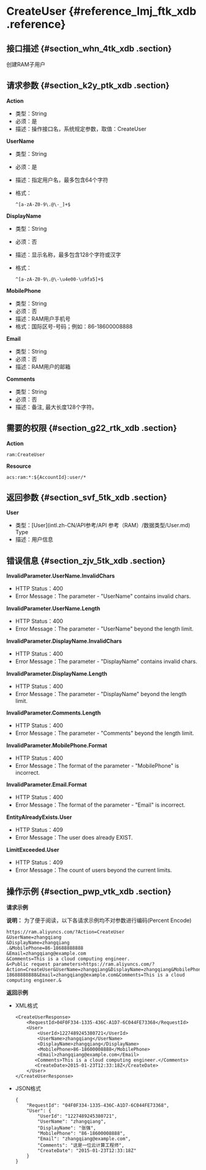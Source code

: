 # CreateUser {#reference_lmj_ftk_xdb .reference}

## 接口描述 {#section_whn_4tk_xdb .section}

创建RAM子用户

## 请求参数 {#section_k2y_ptk_xdb .section}

**Action**

-   类型：String
-   必须：是
-   描述：操作接口名，系统规定参数，取值：CreateUser

**UserName**

-   类型：String
-   必须：是
-   描述：指定用户名，最多包含64个字符
-   格式：

    ```
    ^[a-zA-Z0-9\.@\-_]+$
    ```


**DisplayName**

-   类型：String
-   必须：否
-   描述：显示名称，最多包含128个字符或汉字
-   格式：

    ```
    ^[a-zA-Z0-9\.@\-\u4e00-\u9fa5]+$
    ```


**MobilePhone**

-   类型：String
-   必须：否
-   描述：RAM用户手机号
-   格式：国际区号-号码；例如：86-18600008888

**Email**

-   类型：String
-   必须：否
-   描述：RAM用户的邮箱

**Comments**

-   类型：String
-   必须：否
-   描述：备注, 最大长度128个字符。

## 需要的权限 {#section_g22_rtk_xdb .section}

**Action**

```
ram:CreateUser
```

**Resource**

```
acs:ram:*:${AccountId}:user/*
```

## 返回参数 {#section_svf_5tk_xdb .section}

**User**

-   类型：[User](intl.zh-CN/API参考/API 参考（RAM）/数据类型/User.md) Type
-   描述：用户信息

## 错误信息 {#section_zjv_5tk_xdb .section}

**InvalidParameter.UserName.InvalidChars**

-   HTTP Status：400
-   Error Message：The parameter - "UserName" contains invalid chars.

**InvalidParameter.UserName.Length**

-   HTTP Status：400
-   Error Message：The parameter - "UserName" beyond the length limit.

**InvalidParameter.DisplayName.InvalidChars**

-   HTTP Status：400
-   Error Message：The parameter - "DisplayName" contains invalid chars.

**InvalidParameter.DisplayName.Length**

-   HTTP Status：400
-   Error Message：The parameter - "DisplayName" beyond the length limit.

**InvalidParameter.Comments.Length**

-   HTTP Status：400
-   Error Message：The parameter - "Comments" beyond the length limit.

**InvalidParameter.MobilePhone.Format**

-   HTTP Status：400
-   Error Message：The format of the parameter - "MobilePhone" is incorrect.

**InvalidParameter.Email.Format**

-   HTTP Status：400
-   Error Message：The format of the parameter - "Email" is incorrect.

**EntityAlreadyExists.User**

-   HTTP Status：409
-   Error Message：The user does already EXIST.

**LimitExceeded.User**

-   HTTP Status：409
-   Error Message：The count of users beyond the current limits.

## 操作示例 {#section_pwp_vtk_xdb .section}

**请求示例**

**说明：** 为了便于阅读，以下各请求示例均不对参数进行编码\(Percent Encode\)

```
https://ram.aliyuncs.com/?Action=CreateUser
&UserName=zhangqiang
&DisplayName=zhangqiang
.&MobilePhone=86-18688888888
&Email=zhangqiang@example.com
&Comments=This is a cloud computing engineer.
&<Public request parameters>https://ram.aliyuncs.com/?Action=CreateUser&UserName=zhangqiang&DisplayName=zhangqiang&MobilePhone=86-18688888888&Email=zhangqiang@example.com&Comments=This is a cloud computing engineer.&
```

**返回示例**

-   XML格式

    ```
    <CreateUserResponse>
        <RequestId>04F0F334-1335-436C-A1D7-6C044FE73368</RequestId>
        <User>
            <UserId>1227489245380721</UserId>
            <UserName>zhangqiang</UserName>
            <DisplayName>zhangqiang</DisplayName>
            <MobilePhone>86-18600008888</MobilePhone>
            <Email>zhangqiang@example.com</Email>
           <Comments>This is a cloud computing engineer.</Comments>
           <CreateDate>2015-01-23T12:33:18Z</CreateDate>
        </User>
    </CreateUserResponse>
    ```

-   JSON格式

    ```
    {
        "RequestId": "04F0F334-1335-436C-A1D7-6C044FE73368",
        "User": {
            "UserId": "1227489245380721",
            "UserName": "zhangqiang",
            "DisplayName": "张强",
            "MobilePhone": "86-18600008888",
            "Email": "zhangqiang@example.com",
            "Comments": "这是一位云计算工程师",
            "CreateDate": "2015-01-23T12:33:18Z"
        }
    }
    ```


